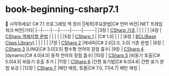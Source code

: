 # book-beginning-csharp7.1
📕 시작하세요! C# 7.1 프로그래밍 책 정리
||제목|주요문법|C# 언어 버전|.NET 프레임워크 버전|기타|
|--|----|---|-----|-----|------|
|3장 | [CSharp 기초](https://github.com/HongEunbeen/book-beginning-csharp7.1/tree/main/%5B03%EC%9E%A5%5D%20CSharp%20%EA%B8%B0%EC%B4%88) | | | | |
|4장 | [CSharp 객체지향 문법](https://github.com/HongEunbeen/book-beginning-csharp7.1/tree/main/%5B04%EC%9E%A5%5D%20CSharp%20%EA%B0%9D%EC%B2%B4%EC%A7%80%ED%96%A5%20%EB%AC%B8%EB%B2%95) | | | | |
|5장 | [CSharp 1](https://github.com/HongEunbeen/book-beginning-csharp7.1/tree/main/%5B05%EC%9E%A5%5D%20CSharp%201) | |C# 1.0| | | |
|6장 | [BCL(Base Class Library)](https://github.com/HongEunbeen/book-beginning-csharp7.1/tree/main/%5B06%EC%9E%A5%5DBCL(BaseClassLibrary)) | | | | |
|7장 | [CSharp 2](https://github.com/HongEunbeen/book-beginning-csharp7.1/tree/main/%5B09%EC%9E%A5%5D%20CSharp2) |제네릭|C# 2.0|2.0, 3.0| 기존 문법 |
|8장 | [CSharp 3](https://github.com/HongEunbeen/book-beginning-csharp7.1/tree/main/%5B09%EC%9E%A5%5D%20CSharp3) |LINQ|C# 3.0|3.5| 함수형 언어의 장점 흡수|
|9장 | [CSharp 4](https://github.com/HongEunbeen/book-beginning-csharp7.1/tree/main/%5B09%EC%9E%A5%5D%20CSharp4) |dynamic|C# 4.0|4.0| 동적 언어의 장점 흡수|
|10장 | [CSharp 5](https://github.com/HongEunbeen/book-beginning-csharp7.1/tree/main/%5B09%EC%9E%A5%5D%20CSharp4) |비동기 호출|C# 5.0|4.5| 비동기 호출 추가 |
|11장 | [CSharp 6](https://github.com/HongEunbeen/book-beginning-csharp7.1/tree/main/%5B09%EC%9E%A5%5D%20CSharp6) |간편 표기법|C# 6.0|4.6| 간편 표기 문법 보강 |
|12장 | [CSharp 7](https://github.com/HongEunbeen/book-beginning-csharp7.1/tree/main/%5B09%EC%9E%A5%5D%20CSharp6) |패턴 매칭, 튜플|C# 7.0, 7.1|4.7| 패턴 매칭 |




